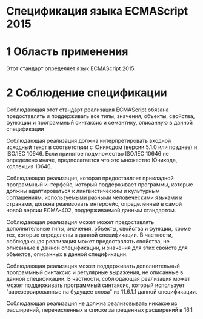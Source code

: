 # Cпецификация языка ECMAScript 2015

# 1 Область применения

Этот стандарт определяет язык ECMAScript 2015.

# 2 Соблюдение спецификации

Соблюдающая этот стандарт реализация ECMAScript обязана предоставлять и поддерживать все типы, значения, объекты, свойства, функкции
и программный синтаксис и семантику, описанную в данной спецификации

Соблюдающая реализация должна интерпретировать входной исходный текст в соответствии с Юникодом (версии 5.1.0 или позднее) и ISO/IEC
10646. Если принятое подмножество ISO/IEC 10646 не определено иначе, предполагается что это множество Юникода, коллекция 10646.

Соблюдающая реализация, которая предоставляет прикладной программный интерфейс, который поддерживает программы, которые должны
адаптироваться к лингвистическим и культурным соглашениям, используемыми разными человеческими языками и странами, должна реализовать
интерфейс, определенный в самой новой версии ECMA-402, поддерживаемой данным стандартом.

Соблюдающая реализация может может предоставлять дополнительные типы, значения, объекты, свойства и функции, кроме тех, которые
определены в данной спецификации. В частности, соблюдающая реализация может предоставлять свойства, не описанные в данной спецификации,
и значения для этих свойств для объектов, описанных в данной спецификации.

Соблюдающая реализация может поддерживать дополнительный программный синтаксис и регулярные выражения, не описанные в данной спецификации.
В частности, соблюдающая реализация может может поддерживать программный синтаксис, который использует "зарезервированные на будущее
слова" из 11.6.1.1 данной спецификации.

Соблюдающая реализация не должна реализовывать никакое из расширений, перечисленных в списке запрещенных расширений в 16.1



